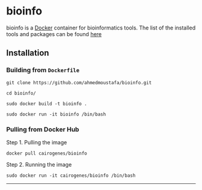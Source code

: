 # bioinfo

bioinfo is a [Docker](https://www.docker.com/) container for bioinformatics tools. The list of the installed tools and packages can be found [here](Tools.md)

## Installation

### Building from `Dockerfile`
`git clone https://github.com/ahmedmoustafa/bioinfo.git`

`cd bioinfo/`

`sudo docker build -t bioinfo .`

`sudo docker run -it bioinfo /bin/bash`

### Pulling from Docker Hub
Step 1. Pulling the image

`docker pull cairogenes/bioinfo`

Step 2. Running the image

`sudo docker run -it cairogenes/bioinfo /bin/bash`

---
